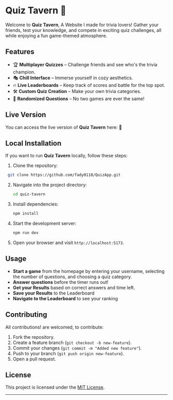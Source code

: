# Quiz Tavern 🍻

Welcome to **Quiz Tavern**, A Website I made for trivia lovers! Gather your friends, test your knowledge, and compete in exciting quiz challenges, all while enjoying a fun game-themed atmosphere.  

## Features

- 🏆 **Multiplayer Quizzes** – Challenge friends and see who's the trivia champion.
- 🎭 **Chill Interface** – Immerse yourself in cozy aesthetics.
- 🔥 **Live Leaderboards** – Keep track of scores and battle for the top spot.
- 🛠 **Custom Quiz Creation** – Make your own trivia categories.
- 🎲 **Randomized Questions** – No two games are ever the same!

## Live Version
You can access the live version of **Quiz Tavern** here:
🔗

## Local Installation
If you want to run **Quiz Tavern** locally, follow these steps:
1. Clone the repository:
  ```sh
   git clone https://github.com/fady0118/QuizApp.git

```

2.  Navigate into the project directory:
    
    ```sh
    cd quiz-tavern
    
    ```
    
3.  Install dependencies:
    
    ```sh
    npm install
    
    ```
    
4.  Start the development server:
    
    ```sh
    npm run dev
    
    ```
    
5.  Open your browser and visit `http://localhost:5173`.

## Usage
- **Start a game** from the homepage by entering your username, selecting the number of questions, and choosing a quiz category.
-   **Answer questions** before the timer runs out!
-   **Get your Results** based on correct answers and time left.
-  **Save your Results** to the Leaderboard
-  **Navigate to the Leaderboard** to see your ranking

## Contributing

All contributions! are welcomed, to contribute:

1.  Fork the repository.
2.  Create a feature branch (`git checkout -b new-feature`).
3.  Commit your changes (`git commit -m "Added new feature"`).
4.  Push to your branch (`git push origin new-feature`).
5.  Open a pull request.

## License

This project is licensed under the [MIT License](LICENSE).

---